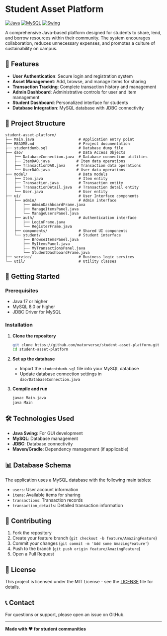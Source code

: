 # Student Asset Platform

[![Java](https://img.shields.io/badge/Java-17+-blue.svg)](https://www.oracle.com/java/)
[![MySQL](https://img.shields.io/badge/MySQL-8.0+-orange.svg)](https://www.mysql.com/)
[![Swing](https://img.shields.io/badge/Swing-GUI-green.svg)](https://docs.oracle.com/javase/tutorial/uiswing/)

A comprehensive Java-based platform designed for students to share, lend, and borrow resources within their community. The system encourages collaboration, reduces unnecessary expenses, and promotes a culture of sustainability on campus.

## 🌟 Features

- **User Authentication**: Secure login and registration system
- **Asset Management**: Add, browse, and manage items for sharing
- **Transaction Tracking**: Complete transaction history and management
- **Admin Dashboard**: Administrative controls for user and item management
- **Student Dashboard**: Personalized interface for students
- **Database Integration**: MySQL database with JDBC connectivity

## 📁 Project Structure

```
student-asset-platform/
├── Main.java                    # Application entry point
├── README.md                    # Project documentation
├── studentdumb.sql              # Database dump file
├── dao/                         # Data Access Objects
│   ├── DatabaseConnection.java  # Database connection utilities
│   ├── ItemDAO.java            # Item data operations
│   ├── TransactionDAO.java     # Transaction data operations
│   └── UserDAO.java            # User data operations
├── model/                       # Data models
│   ├── Item.java                # Item entity
│   ├── Transaction.java         # Transaction entity
│   ├── TransactionDetail.java   # Transaction detail entity
│   └── User.java                # User entity
├── ui/                          # User Interface components
│   ├── admin/                   # Admin interface
│   │   ├── AdminDashboardFrame.java
│   │   ├── ManageItemsPanel.java
│   │   └── ManageUsersPanel.java
│   ├── auth/                    # Authentication interface
│   │   ├── LoginFrame.java
│   │   └── RegisterFrame.java
│   ├── components/              # Shared UI components
│   └── student/                 # Student interface
│       ├── BrowseItemsPanel.java
│       ├── MyItemsPanel.java
│       ├── MyTransactionsPanel.java
│       └── StudentDashboardFrame.java
├── service/                     # Business logic services
└── util/                        # Utility classes
```

## 🚀 Getting Started

### Prerequisites

- Java 17 or higher
- MySQL 8.0 or higher
- JDBC Driver for MySQL

### Installation

1. **Clone the repository**
   ```bash
   git clone https://github.com/matorverse/student-asset-platform.git
   cd student-asset-platform
   ```

2. **Set up the database**
   - Import the `studentdumb.sql` file into your MySQL database
   - Update database connection settings in `dao/DatabaseConnection.java`

3. **Compile and run**
   ```bash
   javac Main.java
   java Main
   ```

## 🛠️ Technologies Used

- **Java Swing**: For GUI development
- **MySQL**: Database management
- **JDBC**: Database connectivity
- **Maven/Gradle**: Dependency management (if applicable)

## 📊 Database Schema

The application uses a MySQL database with the following main tables:
- `users`: User account information
- `items`: Available items for sharing
- `transactions`: Transaction records
- `transaction_details`: Detailed transaction information

## 🤝 Contributing

1. Fork the repository
2. Create your feature branch (`git checkout -b feature/AmazingFeature`)
3. Commit your changes (`git commit -m 'Add some AmazingFeature'`)
4. Push to the branch (`git push origin feature/AmazingFeature`)
5. Open a Pull Request

## 📝 License

This project is licensed under the MIT License - see the [LICENSE](LICENSE) file for details.

## 📞 Contact

For questions or support, please open an issue on GitHub.

---

**Made with ❤️ for student communities**
